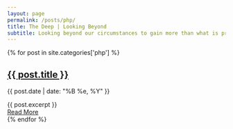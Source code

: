 ```yaml
---
layout: page
permalink: /posts/php/
title: The Deep | Looking Beyond
subtitle: Looking beyond our circumstances to gain more than what is presented to us. This page features valuable lessons and knowledge picked up from random events in life. A bad thing may not be a bad thing after all. Reflect from the deep and become a wiser you.
---
```


<div class="posts">
  {% for post in site.categories['php'] %}
    <article class="post">
      <h1>
          <a href="{{ site.baseurl }}{{ post.url }}">{{ post.title }}</a>
      </h1>
      <div>
        <p class="post_date">{{ post.date | date: "%B %e, %Y" }}</p>
      </div>
      <div class="entry">
        {{ post.excerpt }}
      </div>
      <a href="{{ site.baseurl }}{{ post.url }}" class="read-more">
          Read More
      </a>
    </article>
  {% endfor %}
</div>

